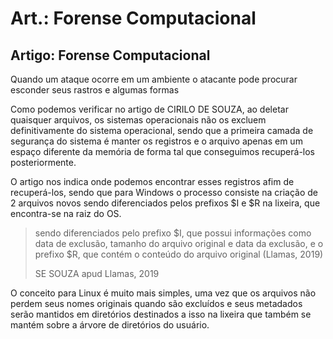 # Art.: Forense Computacional

## Artigo: Forense Computacional

Quando um ataque ocorre em um ambiente o atacante pode procurar esconder seus rastros e algumas formas

Como podemos verificar no artigo de CIRILO DE SOUZA, ao deletar quaisquer arquivos, os sistemas operacionais não os excluem definitivamente do sistema operacional, sendo que a primeira camada de segurança do sistema é manter os registros e o arquivo apenas em um espaço diferente da memória de forma tal que conseguimos recuperá-los posteriormente.

O artigo nos indica onde podemos encontrar esses registros afim de recuperá-los, sendo que para Windows o processo consiste na criação de 2 arquivos novos sendo diferenciados pelos prefixos $I e $R na lixeira, que encontra-se na raiz do OS.

> sendo diferenciados pelo prefixo $I, que possui informações como data de exclusão, tamanho do arquivo original e data da exclusão, e o prefixo $R, que contém o conteúdo do arquivo original (Llamas, 2019)
>
> SE SOUZA apud Llamas, 2019

O conceito para Linux é muito mais simples, uma vez que os arquivos não perdem seus nomes originais quando são excluídos e seus metadados serão mantidos em diretórios destinados a isso na lixeira que também se mantém sobre a árvore de diretórios do usuário.
